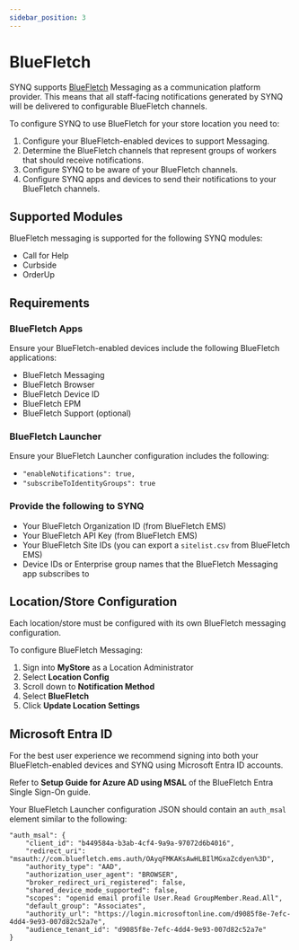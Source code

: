 ```yaml
---
sidebar_position: 3
---
```


# BlueFletch

SYNQ supports [BlueFletch](https://bluefletch.com/) Messaging as a communication platform provider.
This means that all staff-facing notifications generated by SYNQ will be delivered to configurable BlueFletch channels.

To configure SYNQ to use BlueFletch for your store location you need to:
1. Configure your BlueFletch-enabled devices to support Messaging.
2. Determine the BlueFletch channels that represent groups of workers that should receive notifications.
3. Configure SYNQ to be aware of your BlueFletch channels.
4. Configure SYNQ apps and devices to send their notifications to your BlueFletch channels.

## Supported Modules
BlueFletch messaging is supported for the following SYNQ modules:
- Call for Help
- Curbside
- OrderUp

## Requirements

### BlueFletch Apps 
Ensure your BlueFletch-enabled devices include the following BlueFletch applications:
- BlueFletch Messaging
- BlueFletch Browser
- BlueFletch Device ID
- BlueFletch EPM
- BlueFletch Support (optional)

### BlueFletch Launcher 
Ensure your BlueFletch Launcher configuration includes the following:
- `"enableNotifications": true,`
- `"subscribeToIdentityGroups": true`

### Provide the following to SYNQ
- Your BlueFletch Organization ID (from BlueFletch EMS)
- Your BlueFletch API Key (from BlueFletch EMS)
- Your BlueFletch Site IDs (you can export a `sitelist.csv` from BlueFletch EMS)
- Device IDs or Enterprise group names that the BlueFletch Messaging app subscribes to


## Location/Store Configuration
Each location/store must be configured with its own BlueFletch messaging configuration.

To configure BlueFletch Messaging:
1. Sign into __MyStore__ as a Location Administrator
1. Select __Location Config__
1. Scroll down to __Notification Method__
1. Select __BlueFletch__
1. Click __Update Location Settings__

## Microsoft Entra ID
For the best user experience we recommend signing into both your BlueFletch-enabled devices and SYNQ using Microsoft Entra ID accounts.

Refer to __Setup Guide for Azure AD using MSAL__ of the BlueFletch Entra Single Sign-On guide.

Your BlueFletch Launcher configuration JSON should contain an `auth_msal` element similar to the following:
```
"auth_msal": {
    "client_id": "b449584a-b3ab-4cf4-9a9a-97072d6b4016",
    "redirect_uri": "msauth://com.bluefletch.ems.auth/OAyqFMKAKsAwHLBIlMGxaZcdyen%3D",
    "authority_type": "AAD",
    "authorization_user_agent": "BROWSER",
    "broker_redirect_uri_registered": false,
    "shared_device_mode_supported": false,
    "scopes": "openid email profile User.Read GroupMember.Read.All",
    "default_group": "Associates",
    "authority_url": "https://login.microsoftonline.com/d9085f8e-7efc-4dd4-9e93-007d82c52a7e",
    "audience_tenant_id": "d9085f8e-7efc-4dd4-9e93-007d82c52a7e"
}
```